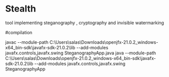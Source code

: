 # Stealth
tool implementing steganography , cryptography and invisible watermarking


#compilation

javac --module-path C:\Users\salas\Downloads\openjfx-21.0.2_windows-x64_bin-sdk\javafx-sdk-21.0.2\lib --add-modules javafx.controls,javafx.swing SteganographyApp.java
java --module-path C:\Users\salas\Downloads\openjfx-21.0.2_windows-x64_bin-sdk\javafx-sdk-21.0.2\lib --add-modules javafx.controls,javafx.swing SteganographyApp

